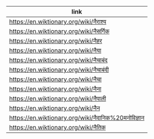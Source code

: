 |link|
|----|
|https://en.wiktionary.org/wiki/नैराश्य|
|https://en.wiktionary.org/wiki/नैसर्गिक|
|https://en.wiktionary.org/wiki/नैहर|
|https://en.wiktionary.org/wiki/नैया|
|https://en.wiktionary.org/wiki/नैचाबंद|
|https://en.wiktionary.org/wiki/नैचाबंदी|
|https://en.wiktionary.org/wiki/नैचा|
|https://en.wiktionary.org/wiki/नैना|
|https://en.wiktionary.org/wiki/नैपाली|
|https://en.wiktionary.org/wiki/नैन|
|https://en.wiktionary.org/wiki/नैदानिक%20मनोविज्ञान|
|https://en.wiktionary.org/wiki/नैतिक|
